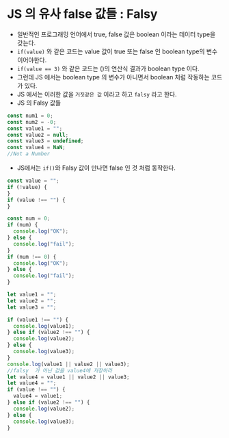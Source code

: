 # JS 의 유사 false 값들 : Falsy

- 일반적인 프로그래밍 언어에서 true, false 값은 boolean 이라는 데이터 type을 갖는다.
- `if(value)` 와 같은 코드는 value 값이 true 또는 false 인 boolean type의 변수이어야한다.
- `if(value == 3)` 와 같은 코드는 ()의 연산식 결과가 boolean type 이다.
- 그런데 JS 에서는 boolean type 의 변수가 아니면서 boolean 처럼 작동하는 코드가 있다.
- JS 에서는 이러한 값을 `거짓같은 값` 이라고 하고 `falsy` 라고 한다.
- JS 의 Falsy 값들

```js
const num1 = 0;
const num2 = -0;
const value1 = "";
const value2 = null;
const value3 = undefined;
const value4 = NaN;
//Not a Number
```

- JS에서는 `if()`와 Falsy 값이 만나면 false 인 것 처럼 동작한다.

```js
const value = "";
if (!value) {
}
if (value !== "") {
}

const num = 0;
if (num) {
  console.log("OK");
} else {
  console.log("fail");
}
if (num !== 0) {
  console.log("OK");
} else {
  console.log("fail");
}
```

```js
let value1 = "";
let value2 = "";
let value3 = "";

if (value1 !== "") {
  console.log(value1);
} else if (value2 !== "") {
  console.log(value2);
} else {
  console.log(value3);
}
console.log(value1 || value2 || value3);
//falsy  가 아닌 겂을 value4에 저장하라
let value4 = value1 || value2 || value3;
let value4 = "";
if (value !== "") {
  value4 = value1;
} else if (value2 !== "") {
  console.log(value2);
} else {
  console.log(value3);
}
```
